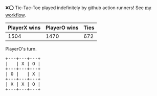 :x::o: Tic-Tac-Toe played indefinitely by github action runners! See [my workflow](.github/workflows/play.yaml).

|PlayerX wins|PlayerO wins|Ties|
|-|-|-|
|1504|1470|672|

PlayerO's turn.

<pre>
+---+---+---+
|   | X | O |
+---+---+---+
| O |   | X |
+---+---+---+
| X | X | O |
+---+---+---+
</pre>